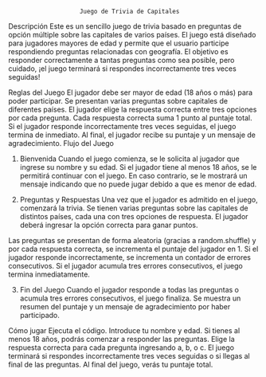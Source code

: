                         Juego de Trivia de Capitales

Descripción
Este es un sencillo juego de trivia basado en preguntas de opción múltiple sobre las capitales de varios países. El juego está diseñado para jugadores mayores de edad y permite que el usuario participe respondiendo preguntas relacionadas con geografía. El objetivo es responder correctamente a tantas preguntas como sea posible, pero cuidado, ¡el juego terminará si respondes incorrectamente tres veces seguidas!

Reglas del Juego
El jugador debe ser mayor de edad (18 años o más) para poder participar.
Se presentan varias preguntas sobre capitales de diferentes países.
El jugador elige la respuesta correcta entre tres opciones por cada pregunta.
Cada respuesta correcta suma 1 punto al puntaje total.
Si el jugador responde incorrectamente tres veces seguidas, el juego termina de inmediato.
Al final, el jugador recibe su puntaje y un mensaje de agradecimiento.
Flujo del Juego

1. Bienvenida
Cuando el juego comienza, se le solicita al jugador que ingrese su nombre y su edad. Si el jugador tiene al menos 18 años, se le permitirá continuar con el juego. En caso contrario, se le mostrará un mensaje indicando que no puede jugar debido a que es menor de edad.

2. Preguntas y Respuestas
Una vez que el jugador es admitido en el juego, comenzará la trivia. Se tienen varias preguntas sobre las capitales de distintos países, cada una con tres opciones de respuesta. El jugador deberá ingresar la opción correcta para ganar puntos.

Las preguntas se presentan de forma aleatoria (gracias a random.shuffle) y por cada respuesta correcta, se incrementa el puntaje del jugador en 1. Si el jugador responde incorrectamente, se incrementa un contador de errores consecutivos. Si el jugador acumula tres errores consecutivos, el juego termina inmediatamente.

3. Fin del Juego
Cuando el jugador responde a todas las preguntas o acumula tres errores consecutivos, el juego finaliza. Se muestra un resumen del puntaje y un mensaje de agradecimiento por haber participado.

Cómo jugar
Ejecuta el código.
Introduce tu nombre y edad.
Si tienes al menos 18 años, podrás comenzar a responder las preguntas.
Elige la respuesta correcta para cada pregunta ingresando a, b, o c.
El juego terminará si respondes incorrectamente tres veces seguidas o si llegas al final de las preguntas.
Al final del juego, verás tu puntaje total.